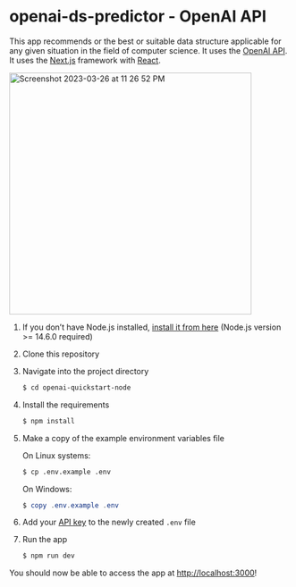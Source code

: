 # openai-ds-predictor - OpenAI API

This app recommends or the best or suitable data structure applicable for any given situation in the field of computer science. It uses the [OpenAI API](https://platform.openai.com). It uses the [Next.js](https://nextjs.org/) framework with [React](https://reactjs.org/).

<img width="433" alt="Screenshot 2023-03-26 at 11 26 52 PM" src="https://user-images.githubusercontent.com/17910338/227794992-c19cb93d-d33b-44c8-a049-5fedfa56a979.png">

1. If you don’t have Node.js installed, [install it from here](https://nodejs.org/en/) (Node.js version >= 14.6.0 required)

2. Clone this repository

3. Navigate into the project directory

   ```bash
   $ cd openai-quickstart-node
   ```

4. Install the requirements

   ```bash
   $ npm install
   ```

5. Make a copy of the example environment variables file

   On Linux systems: 
   ```bash
   $ cp .env.example .env
   ```
   On Windows:
   ```powershell
   $ copy .env.example .env
   ```
6. Add your [API key](https://platform.openai.com/account/api-keys) to the newly created `.env` file

7. Run the app

   ```bash
   $ npm run dev
   ```

You should now be able to access the app at [http://localhost:3000](http://localhost:3000)!
